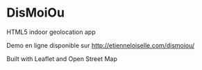 # DisMoiOu
HTML5 indoor geolocation app

Demo en ligne disponible sur http://etienneloiselle.com/dismoiou/

Built with Leaflet and Open Street Map
